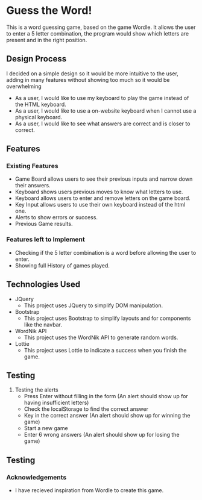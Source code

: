 # Guess the Word!

This is a word guessing game, based on the game Wordle. It allows the user to enter a 5 letter combination, the program would show which letters are present and in the right position.

## Design Process

I decided on a simple design so it would be more intuitive to the user, adding in many features without showing too much so it would be overwhelming

- As a user, I would like to use my keyboard to play the game instead of the HTML keyboard.
- As a user, I would like to use a on-website keyboard when I cannot use a physical keyboard.
- As a user, I would like to see what answers are correct and is closer to correct.

## Features

### Existing Features
- Game Board allows users to see their previous inputs and narrow down their answers.
- Keyboard shows users previous moves to know what letters to use.
- Keyboard allows users to enter and remove letters on the game board.
- Key Input allows users to use their own keyboard instead of the html one.
- Alerts to show errors or success.
- Previous Game results.

### Features left to Implement
- Checking if the 5 letter combination is a word before allowing the user to enter.
- Showing full History of games played.

## Technologies Used
- JQuery
    - This project uses JQuery to simplify DOM manipulation.
- Bootstrap
    - This project uses Bootstrap to simplify layouts and for components like the navbar.
- WordNik API
    - This project uses the WordNik API to generate random words.
- Lottie
    - This project uses Lottie to indicate a success when you finish the game.

## Testing

1. Testing the alerts
    - Press Enter without filling in the form
    (An alert should show up for having insufficient letters)
    - Check the localStorage to find the correct answer
    - Key in the correct answer
    (An alert should show up for winning the game)
    - Start a new game
    - Enter 6 wrong answers
    (An alert should show up for losing the game)

## Testing

### Acknowledgements
- I have recieved inspiration from Wordle to create this game.